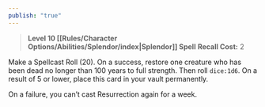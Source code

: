 ```yaml
---
publish: "true"
---
```

> **Level 10 [[Rules/Character Options/Abilities/Splendor/index|Splendor]] Spell**
> **Recall Cost:** 2

Make a Spellcast Roll (20). On a success, restore one creature who has been dead no longer than 100 years to full strength. Then roll  `dice:1d6`. On a result of 5 or lower, place this card in your vault permanently.

On a failure, you can’t cast Resurrection again for a week.
